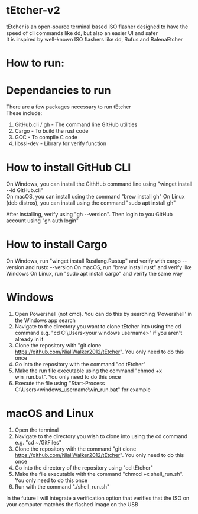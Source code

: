 # tEtcher-v2
tEtcher is an open-source terminal based ISO flasher designed to have the speed of cli commands like dd, but also an easier UI and safer  
It is inspired by well-known ISO flashers like dd, Rufus and BalenaEtcher  


# How to run:  


# Dependancies to run
There are a few packages necessary to run tEtcher  
These include:
1. GitHub.cli / gh - The command line GitHub utilities
2. Cargo - To build the rust code
3. GCC - To compile C code
4. libssl-dev - Library for verify function

# How to install GitHub CLI
On Windows, you can install the GithHub command line using "winget install --id GitHub.cli"  
On macOS, you can install using the command "brew install gh"
On Linux (deb distros), you can install using the command "sudo apt install gh"  

After installing, verify using "gh --version". Then login to you GitHub account using "gh auth login"

# How to install Cargo
On Windows, run "winget install Rustlang.Rustup" and verify with cargo --version and rustc --version
On macOS, run "brew install rust" and verify like Windows
On Linux, run "sudo apt install cargo" and verify the same way


# Windows  
1. Open Powershell (not cmd). You can do this by searching 'Powershell' in the Windows app search  
2. Navigate to the directory you want to clone tEtcher into using the cd command e.g. "cd C:\Users\<your windows username>" if you aren't already in it  
3. Clone the repository with "git clone https://github.com/NiallWalker2012/tEtcher". You only need to do this once  
4. Go into the repository with the command "cd tEtcher"  
5. Make the run file executable using the command "chmod +x win_run.bat". You only need to do this once   
6. Execute the file using "Start-Process C:\Users\<windows_username\win_run.bat" for example

# macOS and Linux  
1. Open the terminal
2. Navigate to the directory you wish to clone into using the cd command e.g. "cd ~/GitFiles"
3. Clone the repository with the command "git clone https://github.com/NiallWalker2012/tEtcher". You only need to do this once  
4. Go into the directory of the repository using "cd tEtcher"
5. Make the file executable with the command "chmod +x shell_run.sh". You only need to do this once
6. Run with the command "./shell_run.sh"  


In the future I will integrate a verification option that verifies that the ISO on your computer matches the flashed image on the USB

